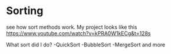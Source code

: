 # Sorting
see how sort methods work.
My project looks like this https://www.youtube.com/watch?v=kPRA0W1kECg&t=128s


What sort did I do?
-QuickSort
-BubbleSort
-MergeSort
and more
